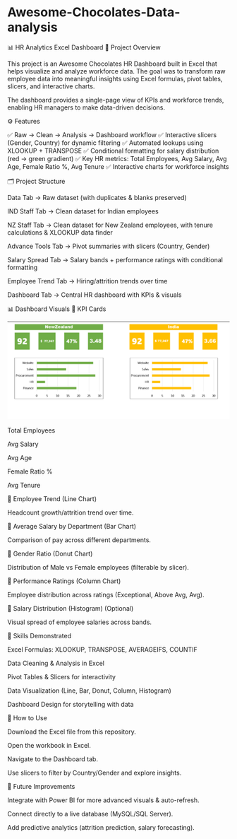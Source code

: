 # Awesome-Chocolates-Data-analysis
📊 HR Analytics Excel Dashboard
📌 Project Overview

This project is an Awesome Chocolates HR Dashboard built in Excel that helps visualize and analyze workforce data. The goal was to transform raw employee data into meaningful insights using Excel formulas, pivot tables, slicers, and interactive charts.

The dashboard provides a single-page view of KPIs and workforce trends, enabling HR managers to make data-driven decisions.

⚙️ Features

✅ Raw → Clean → Analysis → Dashboard workflow
✅ Interactive slicers (Gender, Country) for dynamic filtering
✅ Automated lookups using XLOOKUP + TRANSPOSE
✅ Conditional formatting for salary distribution (red → green gradient)
✅ Key HR metrics: Total Employees, Avg Salary, Avg Age, Female Ratio %, Avg Tenure
✅ Interactive charts for workforce insights

🗂️ Project Structure

Data Tab → Raw dataset (with duplicates & blanks preserved)

IND Staff Tab → Clean dataset for Indian employees

NZ Staff Tab → Clean dataset for New Zealand employees, with tenure calculations & XLOOKUP data finder

Advance Tools Tab → Pivot summaries with slicers (Country, Gender)

Salary Spread Tab → Salary bands + performance ratings with conditional formatting

Employee Trend Tab → Hiring/attrition trends over time

Dashboard Tab → Central HR dashboard with KPIs & visuals

📊 Dashboard Visuals
🔹 KPI Cards

![KPI Screenshot](screenshots\Dashboard.png)

Total Employees

Avg Salary

Avg Age

Female Ratio %

Avg Tenure

🔹 Employee Trend (Line Chart)

Headcount growth/attrition trend over time.

🔹 Average Salary by Department (Bar Chart)

Comparison of pay across different departments.

🔹 Gender Ratio (Donut Chart)

Distribution of Male vs Female employees (filterable by slicer).

🔹 Performance Ratings (Column Chart)

Employee distribution across ratings (Exceptional, Above Avg, Avg).

🔹 Salary Distribution (Histogram) (Optional)

Visual spread of employee salaries across bands.

🚀 Skills Demonstrated

Excel Formulas: XLOOKUP, TRANSPOSE, AVERAGEIFS, COUNTIF

Data Cleaning & Analysis in Excel

Pivot Tables & Slicers for interactivity

Data Visualization (Line, Bar, Donut, Column, Histogram)

Dashboard Design for storytelling with data

📌 How to Use

Download the Excel file from this repository.

Open the workbook in Excel.

Navigate to the Dashboard tab.

Use slicers to filter by Country/Gender and explore insights.

🔮 Future Improvements

Integrate with Power BI for more advanced visuals & auto-refresh.

Connect directly to a live database (MySQL/SQL Server).

Add predictive analytics (attrition prediction, salary forecasting).